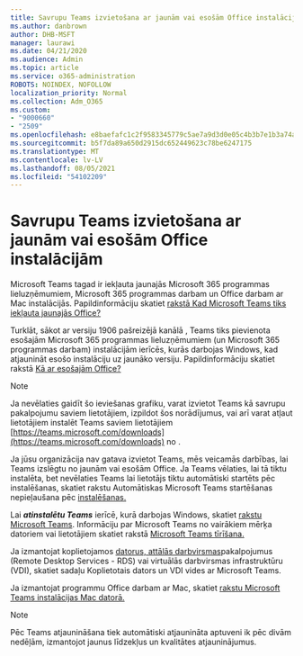 ```yaml
---
title: Savrupu Teams izvietošana ar jaunām vai esošām Office instalācijām
ms.author: danbrown
author: DHB-MSFT
manager: laurawi
ms.date: 04/21/2020
ms.audience: Admin
ms.topic: article
ms.service: o365-administration
ROBOTS: NOINDEX, NOFOLLOW
localization_priority: Normal
ms.collection: Adm_O365
ms.custom:
- "9000660"
- "2509"
ms.openlocfilehash: e8baefafc1c2f9583345779c5ae7a9d3d0e05c4b3b7e1b3a74a9a22f7ceed02a
ms.sourcegitcommit: b5f7da89a650d2915dc652449623c78be6247175
ms.translationtype: MT
ms.contentlocale: lv-LV
ms.lasthandoff: 08/05/2021
ms.locfileid: "54102209"
---
```

# <a name="deploying-teams-as-standalone-or-with-new-or-existing-office-installations"></a>Savrupu Teams izvietošana ar jaunām vai esošām Office instalācijām

Microsoft Teams tagad ir iekļauta jaunajās  Microsoft 365 programmas lieluzņēmumiem, Microsoft 365 programmas darbam un Office darbam ar Mac instalācijās. Papildinformāciju skatiet [rakstā Kad Microsoft Teams tiks iekļauta jaunajās Office?](https://docs.microsoft.com/deployoffice/teams-install#when-will-microsoft-teams-start-being-included-with-new-installations-of-microsoft-365-apps)

Turklāt, sākot ar versiju 1906 pašreizējā kanālā  , Teams tiks pievienota esošajām Microsoft 365 programmas lieluzņēmumiem (un Microsoft 365 programmas darbam) instalācijām ierīcēs, kurās darbojas Windows, kad atjaunināt esošo instalāciju uz jaunāko versiju. Papildinformāciju skatiet rakstā [Kā ar esošajām Office?](https://docs.microsoft.com/deployoffice/teams-install#what-about-existing-installations-of-microsoft-365-apps)

> [!NOTE]
> Ja nevēlaties gaidīt šo ieviešanas grafiku, varat izvietot Teams kā savrupu pakalpojumu [](https://docs.microsoft.com/MicrosoftTeams/msi-deployment) saviem lietotājiem, izpildot šos norādījumus, vai arī varat atļaut lietotājiem instalēt Teams saviem lietotājiem [https://teams.microsoft.com/downloads](https://teams.microsoft.com/downloads) no .

Ja jūsu organizācija nav gatava izvietot Teams, mēs veicamās darbības, lai Teams izslēgtu [](https://docs.microsoft.com/deployoffice/teams-install#how-to-exclude-microsoft-teams-from-new-installations-of-microsoft-365-apps) no [](https://docs.microsoft.com/deployoffice/teams-install#use-group-policy-to-control-the-installation-of-microsoft-teams) jaunām vai esošām Office.  Ja Teams vēlaties, lai tā tiktu instalēta, bet nevēlaties Teams lai lietotājs tiktu automātiski startēts pēc instalēšanas, skatiet rakstu Automātiskas Microsoft Teams startēšanas nepieļaušana pēc [instalēšanas.](https://docs.microsoft.com/deployoffice/teams-install#use-group-policy-to-prevent-microsoft-teams-from-starting-automatically-after-installation)

Lai ***atinstalētu Teams*** ierīcē, kurā darbojas Windows, skatiet [rakstu Microsoft Teams](https://support.office.com/article/3b159754-3c26-4952-abe7-57d27f5f4c81). Informāciju par Microsoft Teams no vairākiem mērķa datoriem vai lietotājiem skatiet rakstā [Microsoft Teams tīrīšana.](https://docs.microsoft.com/microsoftteams/scripts/powershell-script-teams-deployment-clean-up)

Ja izmantojat koplietojamos [datorus, attālās darbvirsmas](https://docs.microsoft.com/deployoffice/teams-install#shared-computer-and-vdi-environments-with-microsoft-teams)pakalpojumus (Remote Desktop Services - RDS) vai virtuālās darbvirsmas infrastruktūru (VDI), skatiet sadaļu Koplietotais dators un VDI vides ar Microsoft Teams.

Ja izmantojat programmu Office darbam ar Mac, skatiet [rakstu Microsoft Teams instalācijas Mac datorā.](https://docs.microsoft.com/deployoffice/teams-install#microsoft-teams-installations-on-a-mac)

> [!NOTE]
> Pēc Teams atjaunināšana tiek automātiski atjaunināta [](https://docs.microsoft.com/deployoffice/teams-install#feature-and-quality-updates-for-microsoft-teams) aptuveni ik pēc divām nedēļām, izmantojot jaunus līdzekļus un kvalitātes atjauninājumus. 